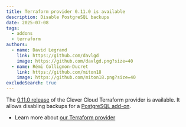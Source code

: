 ```yaml
---
title: Terraform provider 0.11.0 is available
description: Disable PostgreSQL backups
date: 2025-07-08
tags:
  - addons
  - terraform
authors:
  - name: David Legrand
    link: https://github.com/davlgd
    image: https://github.com/davlgd.png?size=40
  - name: Rémi Collignon-Ducret
    link: https://github.com/miton18
    image: https://github.com/miton18.png?size=40
excludeSearch: true
---
```


The [0.11.0 release](https://github.com/CleverCloud/terraform-provider-clevercloud/releases/tag/v0.11.0) of the Clever Cloud Terraform provider is available. It allows disabling backups for a [PostgreSQL add-on](/developers/doc/addons/postgresql/).

* Learn more about [our Terraform provider](https://registry.terraform.io/providers/CleverCloud/clevercloud/latest/docs)
